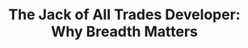 ---
title: "The Jack of All Trades Developer: Why Breadth Matters"
description: "Why being a generalist in software development leads to better architecture decisions than deep specialization."
publishedAt: 2024-07-22
tags: ["career", "architecture", "philosophy"]
url: "https://blog.osixtech.com/jack-of-all-trades"
stars: 73
featured: false
---